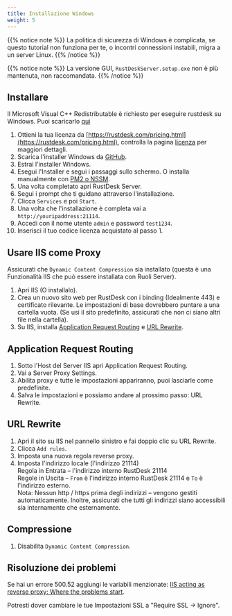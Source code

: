 ```yaml
---
title: Installazione Windows
weight: 5
---
```


{{% notice note %}}
La politica di sicurezza di Windows è complicata, se questo tutorial non funziona per te, o incontri connessioni instabili, migra a un server Linux.
{{% /notice %}}

{{% notice note %}}
La versione GUI, `RustDeskServer.setup.exe` non è più mantenuta, non raccomandata.
{{% /notice %}}

## Installare

Il Microsoft Visual C++ Redistributable è richiesto per eseguire rustdesk su Windows. Puoi scaricarlo [qui](https://learn.microsoft.com/en-us/cpp/windows/latest-supported-vc-redist)

1. Ottieni la tua licenza da [https://rustdesk.com/pricing.html](https://rustdesk.com/pricing.html), controlla la pagina [licenza](https://rustdesk.com/docs/en/self-host/rustdesk-server-pro/license/) per maggiori dettagli.
2. Scarica l'installer Windows da [GitHub](https://github.com/rustdesk/rustdesk-server-pro/releases/latest).
3. Estrai l'installer Windows.
4. Esegui l'Installer e segui i passaggi sullo schermo. O installa manualmente con [PM2 o NSSM](https://rustdesk.com/docs/en/self-host/rustdesk-server-oss/windows/).
5. Una volta completato apri RustDesk Server.
6. Segui i prompt che ti guidano attraverso l'installazione.
7. Clicca `Services` e poi `Start`.
8. Una volta che l'installazione è completa vai a `http://youripaddress:21114`.
9. Accedi con il nome utente `admin` e password `test1234`.
10. Inserisci il tuo codice licenza acquistato al passo 1.

## Usare IIS come Proxy

Assicurati che `Dynamic Content Compression` sia installato (questa è una Funzionalità IIS che può essere installata con Ruoli Server).
1. Apri IIS (O installalo).
2. Crea un nuovo sito web per RustDesk con i binding (Idealmente 443) e certificato rilevante. Le impostazioni di base dovrebbero puntare a una cartella vuota. (Se usi il sito predefinito, assicurati che non ci siano altri file nella cartella).
3. Su IIS, installa [Application Request Routing](https://www.iis.net/downloads/microsoft/application-request-routing) e [URL Rewrite](https://learn.microsoft.com/en-us/iis/extensions/url-rewrite-module/using-the-url-rewrite-module).

## Application Request Routing

1. Sotto l'Host del Server IIS apri Application Request Routing.
2. Vai a Server Proxy Settings.
3. Abilita proxy e tutte le impostazioni appariranno, puoi lasciarle come predefinite.
4. Salva le impostazioni e possiamo andare al prossimo passo: URL Rewrite.

## URL Rewrite

1. Apri il sito su IIS nel pannello sinistro e fai doppio clic su URL Rewrite.
2. Clicca `Add rules`.
3. Imposta una nuova regola reverse proxy.
4. Imposta l'indirizzo locale (l'indirizzo 21114) \
Regola in Entrata – l'indirizzo interno RustDesk 21114 \
Regole in Uscita – `From` è l'indirizzo interno RustDesk 21114 e `To` è l'indirizzo esterno. \
Nota: Nessun http / https prima degli indirizzi – vengono gestiti automaticamente. Inoltre, assicurati che tutti gli indirizzi siano accessibili sia internamente che esternamente.

## Compressione

1. Disabilita `Dynamic Content Compression`.

## Risoluzione dei problemi

Se hai un errore 500.52 aggiungi le variabili menzionate: [IIS acting as reverse proxy: Where the problems start](https://techcommunity.microsoft.com/t5/iis-support-blog/iis-acting-as-reverse-proxy-where-the-problems-start/ba-p/846259).

Potresti dover cambiare le tue Impostazioni SSL a "Require SSL → Ignore".
